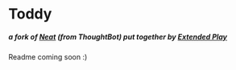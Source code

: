 # Toddy
##### a fork of [Neat](http://neat.bourbon.io/) (from ThoughtBot) put together by [Extended Play](http://www.ep-ny.com)


Readme coming soon :)
